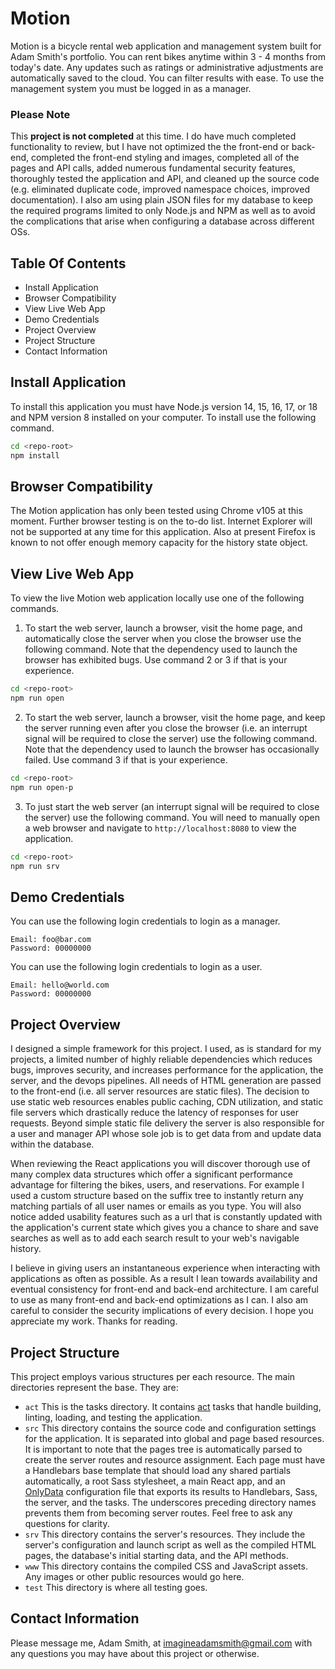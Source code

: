 # Motion

Motion is a bicycle rental web application and management system built for
Adam Smith's portfolio. You can rent bikes anytime within 3 - 4 months from
today's date. Any updates such as ratings or administrative adjustments are
automatically saved to the cloud. You can filter results with ease. To use
the management system you must be logged in as a manager.

### Please Note

This **project is not completed** at this time. I do have much completed
functionality to review, but I have not optimized the the front-end or
back-end, completed the front-end styling and images, completed all of the
pages and API calls, added numerous fundamental security features, thoroughly
tested the application and API, and cleaned up the source code (e.g.
eliminated duplicate code, improved namespace choices, improved
documentation). I also am using plain JSON files for my database to keep the
required programs limited to only Node.js and NPM as well as to avoid the
complications that arise when configuring a database across different OSs.

## Table Of Contents
- Install Application
- Browser Compatibility
- View Live Web App
- Demo Credentials
- Project Overview
- Project Structure
- Contact Information

## Install Application

To install this application you must have Node.js version 14, 15, 16, 17, or
18 and NPM version 8 installed on your computer. To install use the following
command.

```sh
cd <repo-root>
npm install
```

## Browser Compatibility

The Motion application has only been tested using Chrome v105 at this moment.
Further browser testing is on the to-do list. Internet Explorer will not be
supported at any time for this application. Also at present Firefox is known
to not offer enough memory capacity for the history state object.

## View Live Web App

To view the live Motion web application locally use one of the following
commands.

1. To start the web server, launch a browser, visit the home page, and
  automatically close the server when you close the browser use the following
  command. Note that the dependency used to launch the browser has exhibited
  bugs. Use command 2 or 3 if that is your experience.

  ```sh
  cd <repo-root>
  npm run open
  ```

2. To start the web server, launch a browser, visit the home page, and keep
  the server running even after you close the browser (i.e. an interrupt
  signal will be required to close the server) use the following command. Note
  that the dependency used to launch the browser has occasionally failed. Use
  command 3 if that is your experience.

  ```sh
  cd <repo-root>
  npm run open-p
  ```

3. To just start the web server (an interrupt signal will be required to close
  the server) use the following command. You will need to manually open a web
  browser and navigate to `http://localhost:8080` to view the application.

  ```sh
  cd <repo-root>
  npm run srv
  ```

## Demo Credentials

You can use the following login credentials to login as a manager.

```
Email: foo@bar.com
Password: 00000000
```

You can use the following login credentials to login as a user.

```
Email: hello@world.com
Password: 00000000
```

## Project Overview

I designed a simple framework for this project. I used, as is standard for my
projects, a limited number of highly reliable dependencies which reduces bugs,
improves security, and increases performance for the application, the server,
and the devops pipelines. All needs of HTML generation are passed to the
front-end (i.e. all server resources are static files). The decision to use
static web resources enables public caching, CDN utilization, and static file
servers which drastically reduce the latency of responses for user requests.
Beyond simple static file delivery the server is also responsible for a user
and manager API whose sole job is to get data from and update data within the
database.

When reviewing the React applications you will discover thorough use of many
complex data structures which offer a significant performance advantage for
filtering the bikes, users, and reservations. For example I used a custom
structure based on the suffix tree to instantly return any matching partials
of all user names or emails as you type. You will also notice added usability
features such as a url that is constantly updated with the application's
current state which gives you a chance to share and save searches as well as
to add each search result to your web's navigable history.

I believe in giving users an instantaneous experience when interacting with
applications as often as possible. As a result I lean towards availability and
eventual consistency for front-end and back-end architecture. I am careful to
use as many front-end and back-end optimizations as I can. I also am careful
to consider the security implications of every decision. I hope you appreciate
my work. Thanks for reading.

## Project Structure

This project employs various structures per each resource. The main
directories represent the base. They are:
- `act`
  This is the tasks directory. It contains [act](https://github.com/imaginate/act)
  tasks that handle building, linting, loading, and testing the application.
- `src`
  This directory contains the source code and configuration settings for the
  application. It is separated into global and page based resources. It is
  important to note that the pages tree is automatically parsed to create the
  server routes and resource assignment. Each page must have a Handlebars base
  template that should load any shared partials automatically, a root Sass
  stylesheet, a main React app, and an [OnlyData](https://github.com/imaginate/onlydata)
  configuration file that exports its results to Handlebars, Sass, the server,
  and the tasks. The underscores preceding directory names prevents them from
  becoming server routes. Feel free to ask any questions for clarity.
- `srv`
  This directory contains the server's resources. They include the server's
  configuration and launch script as well as the compiled HTML pages, the
  database's initial starting data, and the API methods.
- `www`
  This directory contains the compiled CSS and JavaScript assets. Any images
  or other public resources would go here.
- `test`
  This directory is where all testing goes.

## Contact Information

Please message me, Adam Smith, at imagineadamsmith@gmail.com with any
questions you may have about this project or otherwise.
